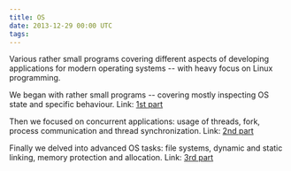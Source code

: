 ```yaml
---
title: OS
date: 2013-12-29 00:00 UTC
tags:
---
```


Various rather small programs covering different aspects of developing applications for modern operating systems -- with heavy focus on Linux programming.

We began with rather small programs -- covering mostly inspecting OS state and specific behaviour. Link: [1st part](http://www.github.io/scoiatael/OpSysProgramming)

Then we focused on concurrent applications: usage of threads, fork, process communication and thread synchronization. Link: [2nd part](http://www.github.io/scoiatael/OpSysProgramming2)

Finally we delved into advanced OS tasks: file systems, dynamic and static linking, memory protection and allocation. Link: [3rd part](http://www.github.io/scoiatael/OpSysProgramming3)
